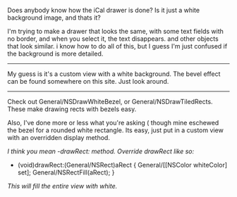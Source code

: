 

Does anybody know how the iCal drawer is done?  Is it just a white background image, and thats it?

I'm trying to make a drawer that looks the same, with some text fields with no border, and when you select it, the text disappears.  and other objects that look similar.  i know how to do all of this, but I guess I'm just confused if the background is more detailed.

----

My guess is it's a custom view with a white background. The bevel effect can be found somewhere on this site. Just look around.

----

Check out General/NSDrawWhiteBezel, or General/NSDrawTiledRects. These make drawing rects with bezels easy.

Also, I've done more or less what you're asking ( though mine eschewed the bezel for a rounded white rectangle. Its easy, just put in a custom view with an overridden display method.

*I think you mean     -drawRect: method. Override drawRect like so:*

    
- (void)drawRect:(General/NSRect)aRect
{
    General/[[NSColor whiteColor] set];
    General/NSRectFill(aRect);
}


*This will fill the entire view with white.*